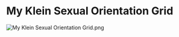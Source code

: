 # My Klein Sexual Orientation Grid

![My Klein Sexual Orientation Grid.png](https://res.craft.do/user/full/63534923-d6b9-bddc-93d1-c854ccf112a8/doc/2A3E8197-E05A-45BF-AEB0-C041C8155649/DA23A32A-FE3A-4811-9BED-082EDAA8671F_2/My%20Klein%20Sexual%20Orientation%20Grid.png)

